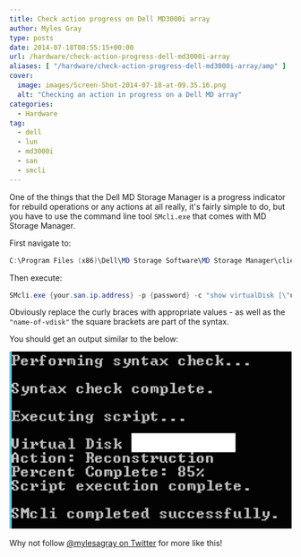 ```yaml
---
title: Check action progress on Dell MD3000i array
author: Myles Gray
type: posts
date: 2014-07-18T08:55:15+00:00
url: /hardware/check-action-progress-dell-md3000i-array
aliases: [ "/hardware/check-action-progress-dell-md3000i-array/amp" ]
cover:
  image: images/Screen-Shot-2014-07-18-at-09.35.16.png
  alt: "Checking an action in progress on a Dell MD array"
categories:
  - Hardware
tag:
  - dell
  - lun
  - md3000i
  - san
  - smcli
---
```


One of the things that the Dell MD Storage Manager is a progress indicator for rebuild operations or any actions at all really, it's fairly simple to do, but you have to use the command line tool `SMcli.exe` that comes with MD Storage Manager.

First navigate to:

```powershell
C:\Program Files (x86)\Dell\MD Storage Software\MD Storage Manager\client
```

Then execute:

```powershell
SMcli.exe {your.san.ip.address} -p {password} -c "show virtualDisk [\"name-of-vdisk\"] actionProgress;"
```

Obviously replace the curly braces with appropriate values - as well as the `"name-of-vdisk"` the square brackets are part of the syntax.

You should get an output similar to the below:

![enter image description here][1]

Why not follow [@mylesagray on Twitter][2] for more like this!

 [1]: images/Screen-Shot-2014-07-18-at-09.49.15.png
 [2]: https://twitter.com/mylesagray
